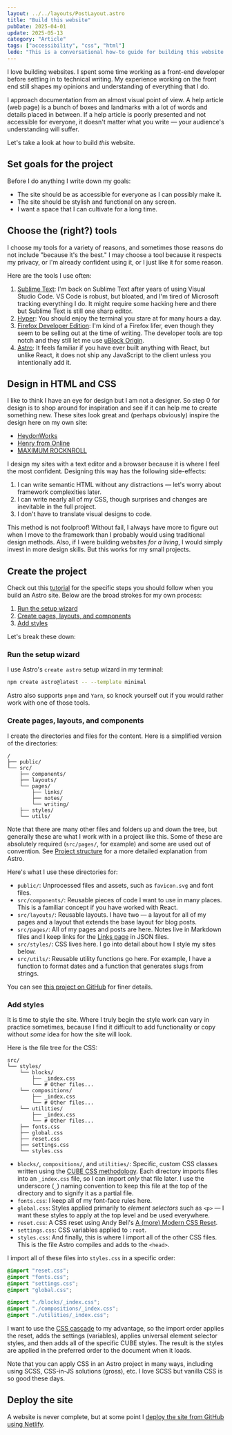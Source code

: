 ```yaml
---
layout: ../../layouts/PostLayout.astro
title: "Build this website"
pubDate: 2025-04-01
update: 2025-05-13
category: "Article"
tags: ["accessibility", "css", "html"]
lede: "This is a conversational how-to guide for building this website. It is far from comprehensive and it assumes this is not your first encounter with a lot of these concepts. Feel free to disagree with any of this — my opinions may not overlap with yours!"
---
```


I love building websites. I spent some time working as a front-end developer before settling in to technical writing. My experience working on the front end still shapes my opinions and understanding of everything that I do.

I approach documentation from an almost visual point of view. A help article (web page) is a bunch of boxes and landmarks with a lot of words and details placed in between. If a help article is poorly presented and not accessible for everyone, it doesn't matter what you write — your audience's understanding will suffer.

Let's take a look at how to build _this_ website.

## Set goals for the project

Before I do anything I write down my goals:

- The site should be as accessible for everyone as I can possibly make it.
- The site should be stylish and functional on any screen.
- I want a space that I can cultivate for a long time.

## Choose the (right?) tools

I choose my tools for a variety of reasons, and sometimes those reasons do not include "because it's the best." I may choose a tool because it respects my privacy, or I'm already confident using it, or I just like it for some reason.

Here are the tools I use often:

1. [Sublime Text](https://www.sublimetext.com/): I'm back on Sublime Text after years of using Visual Studio Code. VS Code is robust, but bloated, and I'm tired of Microsoft tracking everything I do. It might require some hacking here and there but Sublime Text is still one sharp editor.
2. [Hyper](https://hyper.is/): You should enjoy the terminal you stare at for many hours a day.
3. [Firefox Developer Edition](https://www.mozilla.org/en-US/firefox/developer/): I'm kind of a Firefox lifer, even though they seem to be selling out at the time of writing. The developer tools are top notch and they still let me use [uBlock Origin](https://ublockorigin.com/).
4. [Astro](https://www.astro.build/): It feels familiar if you have ever built anything with React, but unlike React, it does not ship any JavaScript to the client unless you intentionally add it.

## Design in HTML and CSS

I like to think I have an eye for design but I am not a designer. So step 0 for design is to shop around for inspiration and see if it can help me to create something new. These sites look great and (perhaps obviously) inspire the design here on my own site:

- [HeydonWorks](https://heydonworks.com/)
- [Henry from Online](https://henry.codes/)
- [MAXIMUM ROCKNROLL](https://www.maximumrocknroll.com/)

I design my sites with a text editor and a browser because it is where I feel the most confident. Designing this way has the following side-effects:

1. I can write semantic HTML without any distractions — let's worry about framework complexities later.
2. I can write nearly all of my CSS, though surprises and changes are inevitable in the full project.
3. I don't have to translate visual designs to code.

This method is not foolproof! Without fail, I always have more to figure out when I move to the framework than I probably would using traditional design methods. Also, if I were building websites _for a living_, I would simply invest in more design skills. But this works for my small projects.

## Create the project

Check out this [tutorial](https://docs.astro.build/en/tutorial/0-introduction/) for the specific steps you should follow when you build an Astro site. Below are the broad strokes for my own process:

1. [Run the setup wizard](#run-the-setup-wizard)
2. [Create pages, layouts, and components](#create-pages-layouts-and-components)
3. [Add styles](#add-styles)

Let's break these down:

### Run the setup wizard

I use Astro's `create astro` setup wizard in my terminal:

```bash
npm create astro@latest -- --template minimal
```

Astro also supports `pnpm` and `Yarn`, so knock yourself out if you would rather work with one of those tools.

### Create pages, layouts, and components

I create the directories and files for the content. Here is a simplified version of the directories:

```plaintext
/
├── public/
└── src/
    ├── components/
    ├── layouts/
    └── pages/
        ├── links/
        ├── notes/
        └── writing/
    ├── styles/
    └── utils/
```

Note that there are many other files and folders up and down the tree, but generally these are what I work with in a project like this. Some of these are absolutely required (`src/pages/`, for example) and some are used out of convention. See [Project structure](https://docs.astro.build/en/basics/project-structure/) for a more detailed explanation from Astro.

Here's what I use these directories for:

- `public/`: Unprocessed files and assets, such as `favicon.svg` and font files.
- `src/components/`: Reusable pieces of code I want to use in many places. This is a familiar concept if you have worked with React.
- `src/layouts/`: Reusable layouts. I have two — a layout for all of my pages and a layout that extends the base layout for blog posts.
- `src/pages/`: All of my pages and posts are here. Notes live in Markdown files and I keep links for the [Links page](/links/) in JSON files.
- `src/styles/`: CSS lives here. I go into detail about how I style my sites below.
- `src/utils/`: Reusable utility functions go here. For example, I have a function to format dates and a function that generates slugs from strings.

You can see [this project on GitHub](https://github.com/z336/blog) for finer details.

### Add styles

It is time to style the site. Where I truly begin the style work can vary in practice sometimes, because I find it difficult to add functionality or copy without _some_ idea for how the site will look.

Here is the file tree for the CSS:

```plaintext
src/
└── styles/
    └── blocks/
        ├── _index.css
        └── # Other files...
    └── compositions/
        ├── _index.css
        └── # Other files...
    └── utilities/
        ├── _index.css
        └── # Other files...
    ├── fonts.css
    ├── global.css
    ├── reset.css
    ├── settings.css
    └── styles.css
```

- `blocks/`, `compositions/`, and `utilities/`: Specific, custom CSS classes written using the [CUBE CSS methodology](https://cube.fyi/). Each directory imports files into an `_index.css` file, so I can import _only_ that file later. I use the underscore (`_`) naming convention to keep this file at the top of the directory and to signify it as a partial file.
- `fonts.css`: I keep all of my font-face rules here.
- `global.css`: Styles applied primarily to _element selectors_ such as `<p>` — I want these styles to apply at the top level and be used everywhere.
- `reset.css`: A CSS reset using Andy Bell's [A (more) Modern CSS Reset](https://piccalil.li/blog/a-more-modern-css-reset/).
- `settings.css`: CSS variables applied to `:root`.
- `styles.css`: And finally, this is where I import all of the other CSS files. This is the file Astro compiles and adds to the `<head>`.

I import all of these files into `styles.css` in a specific order:

```css
@import "reset.css";
@import "fonts.css";
@import "settings.css";
@import "global.css";

@import "./blocks/_index.css";
@import "./compositions/_index.css";
@import "./utilities/_index.css";
```

I want to use the [CSS cascade](https://developer.mozilla.org/en-US/docs/Web/CSS/CSS_cascade/Cascade) to my advantage, so the import order applies the reset, adds the settings (variables), applies universal element selector styles, and then adds all of the specific CUBE styles. The result is the styles are applied in the preferred order to the document when it loads.

Note that you can apply CSS in an Astro project in many ways, including using SCSS, CSS-in-JS solutions (gross), etc. I love SCSS but vanilla CSS is so good these days.

## Deploy the site

A website is never complete, but at some point I [deploy the site from GitHub using Netlify](https://www.netlify.com/blog/2016/09/29/a-step-by-step-guide-deploying-on-netlify/).
